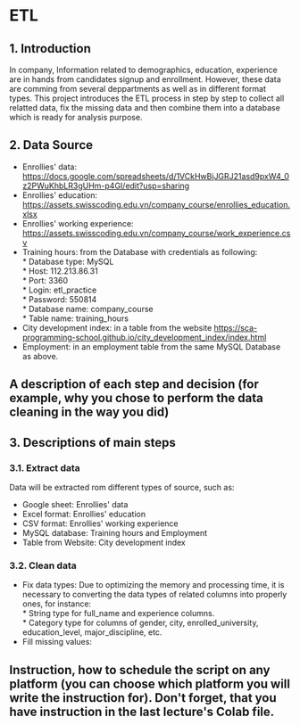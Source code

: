 # ETL

## 1. Introduction
In company, Information related to demographics, education, experience are in hands from candidates signup and enrollment.
However, these data are comming from several deppartments as well as in different format types.
This project introduces the ETL process in step by step to collect all relatted data, fix the missing data and then combine them into a database which is ready for analysis purpose.

## 2. Data Source
- Enrollies' data: https://docs.google.com/spreadsheets/d/1VCkHwBjJGRJ21asd9pxW4_0z2PWuKhbLR3gUHm-p4GI/edit?usp=sharing
- Enrollies' education: https://assets.swisscoding.edu.vn/company_course/enrollies_education.xlsx
- Enrollies' working experience: https://assets.swisscoding.edu.vn/company_course/work_experience.csv
- Training hours: from the Database with credentials as following: \
       * Database type: MySQL \
       * Host: 112.213.86.31 \
       * Port: 3360 \
       * Login: etl_practice \
       * Password: 550814 \
       * Database name: company_course \
       * Table name: training_hours
- City development index: in a table from the website https://sca-programming-school.github.io/city_development_index/index.html
- Employment: in an employment table from the same MySQL Database as above.

## A description of each step and decision (for example, why you chose to perform the data cleaning in the way you did)
## 3. Descriptions of main steps
### 3.1. Extract data
Data will be extracted rom different types of source, such as:
- Google sheet: Enrollies' data
- Excel format: Enrollies' education
- CSV format: Enrollies' working experience
- MySQL database: Training hours and Employment
- Table from Website: City development index

### 3.2. Clean data
- Fix data types: Due to optimizing the memory and processing time, it is necessary to converting the data types of related columns into properly ones, for instance: \
      * String type for full_name and experience columns. \
      * Category type for columns of gender, city, enrolled_university, education_level, major_discipline, etc.
- Fill missing values:

## Instruction, how to schedule the script on any platform (you can choose which platform you will write the instruction for). Don't forget, that you have instruction in the last lecture's Colab file.
